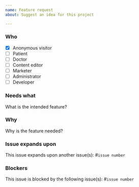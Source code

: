```yaml
---
name: Feature request
about: Suggest an idea for this project

---
```


### Who

- [x] Anonymous visitor
- [ ] Patient
- [ ] Doctor
- [ ] Content editor
- [ ] Marketer
- [ ] Administrator
- [ ] Developer

### Needs what

What is the intended feature?

### Why

Why is the feature needed?

### Issue expands upon

This issue expands upon another issue(s): #`issue number`

### Blockers

This issue is blocked by the following issue(s): #`issue number`
